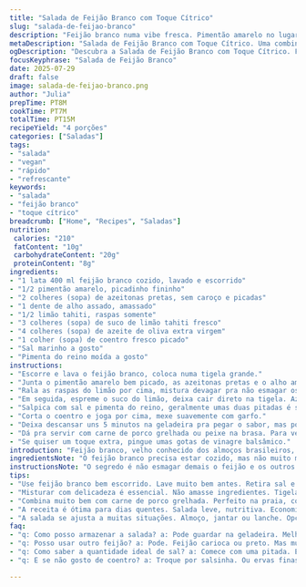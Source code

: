 ```yaml
---
title: "Salada de Feijão Branco com Toque Cítrico"
slug: "salada-de-feijao-branco"
description: "Feijão branco numa vibe fresca. Pimentão amarelo no lugar do vermelho. Azeitonas pretas em vez das verdes. Coentro picado substitui o salsão, um toque diferente. Alho assado entra pra dar profundidade. Limão tahiti e azeite de oliva brasileiro. Tudo isso misturado com cuidado. Sal, pimenta do reino moída na hora. Combina demais com carne de porco ou até peixe bandeira. 15 minutos no total. Fácil, rápido. Leve, sem glúten, vegano, sem lactose. Praia, fim de tarde, sol quase sumindo, brisa de leve. Pronto."
metaDescription: "Salada de Feijão Branco com Toque Cítrico. Uma combinação leve e refrescante, ideal para acompanhar carnes ou como prato principal."
ogDescription: "Descubra a Salada de Feijão Branco com Toque Cítrico. Fresca, saudável e ótima para o calor. Simples e saborosa."
focusKeyphrase: "Salada de Feijão Branco"
date: 2025-07-29
draft: false
image: salada-de-feijao-branco.png
author: "Julia"
prepTime: PT8M
cookTime: PT7M
totalTime: PT15M
recipeYield: "4 porções"
categories: ["Saladas"]
tags:
- "salada"
- "vegan"
- "rápido"
- "refrescante"
keywords:
- "salada"
- "feijão branco"
- "toque cítrico"
breadcrumb: ["Home", "Recipes", "Saladas"]
nutrition: 
 calories: "210"
 fatContent: "10g"
 carbohydrateContent: "20g"
 proteinContent: "8g"
ingredients:
- "1 lata 400 ml feijão branco cozido, lavado e escorrido"
- "1/2 pimentão amarelo, picadinho fininho"
- "2 colheres (sopa) de azeitonas pretas, sem caroço e picadas"
- "1 dente de alho assado, amassado"
- "1/2 limão tahiti, raspas somente"
- "3 colheres (sopa) de suco de limão tahiti fresco"
- "4 colheres (sopa) de azeite de oliva extra virgem"
- "1 colher (sopa) de coentro fresco picado"
- "Sal marinho a gosto"
- "Pimenta do reino moída a gosto"
instructions:
- "Escorre e lava o feijão branco, coloca numa tigela grande."
- "Junta o pimentão amarelo bem picado, as azeitonas pretas e o alho amassadinho."
- "Rala as raspas do limão por cima, mistura devagar pra não esmagar os ingredientes."
- "Em seguida, espreme o suco do limão, deixa cair direto na tigela. Azeite entra agora, medir certinho."
- "Salpica com sal e pimenta do reino, geralmente umas duas pitadas é suficiente."
- "Corta o coentro e joga por cima, mexe suavemente com garfo."
- "Deixa descansar uns 5 minutos na geladeira pra pegar o sabor, mas pode comer na hora mesmo."
- "Dá pra servir com carne de porco grelhada ou peixe na brasa. Para veganos, acompanha arroz integral."
- "Se quiser um toque extra, pingue umas gotas de vinagre balsâmico."
introduction: "Feijão branco, velho conhecido dos almoços brasileiros, ganha uma nova cara aqui. Sem complicação, sem firulas. Leve, fresco. Pimentão amarelo no lugar do vermelho, traz uma doçura diferente, um pouco mais suave. As azeitonas pretas são menos agressivas que as verdes, dão uma textura macia. Alho assado, não cru, pra não pesar demais. Um toque cítrico do limão tahiti, onde a casca ralada dá aroma, o suco garante o ácido. Coentro no lugar do salsão, ingrediente que todo brasileiro conhece. Azeite de oliva brasileiro, fresquinho, presente. Tudo misturado, sem pressa, sem regras rigorosas. O resultado é uma salada que conversa com a cultura local, com a culinária simples do dia a dia. Um prato leve, saudável, que combina com uma boa carne de porco na brasa ou, para os veganos, com arroz integral. Fácil de fazer, um tempo curto e ingredientes que você encontra em feiras e mercados brasileiros. No meio do caos, um prato que lembra simplicidade, comida de casa, trabalho e lazer, família e amigos reunidos. A salada? Apenas parte do que acontece ao redor dela."
ingredientsNote: "O feijão branco precisa estar cozido, mas não muito mole, tipo enfeixado. Lave bem para tirar o líquido da conserva, menos sal e aquela sensação enlatada. O pimentão amarelo dá uma leveza e uma doçura que o pimentão vermelho não trazia — você pode trocar por verde se quiser um sabor mais amargo. As azeitonas pretas aqui entram no lugar das verdes porque são mais suaves e ajudam a equilibrar. O alho assado tem sabor adocicado e menos agressivo, dá um gosto de fundo, sem puxar muito à frente. Quanto ao limão tahiti, use as raspas para aroma e suco para acidez. Nada de exagerar, ou vai ficar azedo demais. O coentro é versátil e muito usado no Brasil, substitui o salsão francês, combina bem com os outros sabores. Azeite de oliva deve ser extra virgem e de boa qualidade para o sabor ficar no ponto. Sal, sempre a gosto, o mesmo para a pimenta do reino, de preferência moída na hora. Essa combinação é simples, mas feita no ponto, traz um frescor brasileiro, cara de comida feita em casa. Pode usar truques, tipo umas gotas de vinagre balsâmico para incrementar ou algumas castanhas de caju tostadas para crocância, bom para variar."
instructionsNote: "O segredo é não esmagar demais o feijão e os outros ingredientes na hora de misturar, mexa delicadamente. Coloque tudo na tigela maior para conseguir incorporar bem sem amassar. As raspas do limão devem ser raladas finamente e adicionadas antes do suco para liberar aroma, mas sem exagerar na quantidade para não amargar. Depois, coloque suco e azeite em sequência, mexendo constantemente para emulsionar um pouco o molho. Deixe descansar na geladeira alguns minutos para unir os sabores, mas não obrigatoriamente. Você pode preparar minutos antes de servir; funciona bem também como prato de verão na praia ou no churrasco. Acompanhamentos são variados, mas carne de porco grelhada, peixe ou arroz integral são clássicos que combinam muito. Se quiser, jogue umas gotas de vinagre balsâmico para dar um toque sofisticado ou pequenas castanhas torradas para crocância. Serve gelada, mas não geladíssima, temperatura ambiente é melhor para liberar sabores e aromas."
tips:
- "Use feijão branco bem escorrido. Lave muito bem antes. Retira sal e gosto enlatado. Pimentão amarelo é mais doce. Troque por verde se gostar amargo. Azeitonas pretas são suaves. Bom pra quem não gosta do azedo. Alho assado é a chave. Diminui agressividade do sabor. Limão tahiti traz frescor. Raspas primeiro. Suco depois. Não exagera no azedo. Coentro é versátil, combina bem. Cuidado com o sal, ajuste devagar."
- "Misturar com delicadeza é essencial. Não amasse ingredientes. Tigela grande ajuda a misturar com leveza. Mexa devagar, isso preserva a textura. Rálase o limão fino. Aroma é crucial. Azeite de boa qualidade. Melhora tudo com ótimo sabor. Tempo de descanso na geladeira é bom. Permite sabores se unirem. Mas não obrigatório. Serve gelada mas não excessivamente fria. Temperatura ambiente libera aromas."
- "Combina muito bem com carne de porco grelhada. Perfeito na praia, comemorações. Arroz integral é opção saudável. Peixe na brasa também funciona. Incrementos são bem-vindos. Vinagre balsâmico, um toque refinado. Castanhas tostadas dão crocância. Outro truque é adicionar ervas. Manjericão ou salsa entram aqui. Se não gosta de coentro, tire. O essencial é a frescura. Invista em azeite extra virgem para sabor real."
- "A receita é ótima para dias quentes. Salada leve, nutritiva. Economiza tempo, ingredientes simples. Busca frescor é fundamental. Não esquecia da apresentação. Coloque em prato bonito. Isso faz diferença. Pimenta do reino moída faz seu efeito. Dê sabor final. Mix de sabores é a chave. Feijão e ingredientes fresco trazem alegria. Junte família e amigos ao redor da mesa."
- "A salada se ajusta a muitas situações. Almoço, jantar ou lanche. Opção vegana bem-vinda. Sensação de comida caseira. Nutrientes do feijão são ótimos. Proteínas e fibras, ótimos para saúde. Pode preparar rapidamente. Ser pratico na cozinha facilita. Versatilidade é grande. Trocas de ingredientes são válidas. Crie seu próprio toque com a receita base."
faq:
- "q: Como posso armazenar a salada? a: Pode guardar na geladeira. Melhor em pote fechado. Dura até 2 dias. Mas mantem frescor? Se não crocante, melhor no dia. Use rápido para bom sabor."
- "q: Posso usar outro feijão? a: Pode. Feijão carioca ou preto. Mas muda o sabor, textura. Branco é mais leve. Experimente outros, gosto é pessoal. Faça conforme seu paladar."
- "q: Como saber a quantidade ideal de sal? a: Comece com uma pitada. Então prove, ajuste. Não querer salgar demais. Qualidade do sal é crucial também. Use sal marinho ou grosso."
- "q: E se não gosto de coentro? a: Troque por salsinha. Ou ervas finas. Coentro é típico, mas pode mudar. O importante é o frescor e sabor. Sempre tentar adaptar à preferência."

---
```


